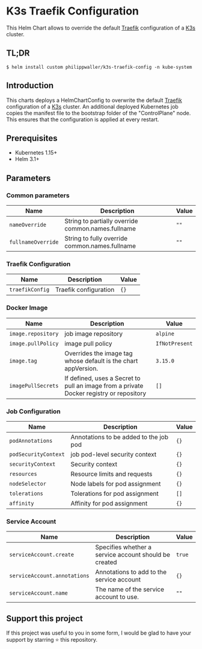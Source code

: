 # K3s Traefik Configuration

This Helm Chart allows to override the default [Traefik](https://doc.traefik.io/traefik/) configuration of a [K3s](https://k3s.io) cluster.


## TL;DR

```console
$ helm install custom philippwaller/k3s-traefik-config -n kube-system
```

## Introduction

This charts deploys a HelmChartConfig to overwrite the default [Traefik](https://doc.traefik.io/traefik/) configuration of a [K3s](https://k3s.io) cluster. An additional deployed Kubernetes job copies the manifest file to the bootstrap folder of the "ControlPlane" node. This ensures that the configuration is applied at every restart.

## Prerequisites

- Kubernetes 1.15+
- Helm 3.1+


## Parameters

### Common parameters

| Name               | Description                                        | Value |
| ------------------ | -------------------------------------------------- | ----- |
| `nameOverride`     | String to partially override common.names.fullname | `""`  |
| `fullnameOverride` | String to fully override common.names.fullname     | `""`  |


### Traefik Configuration

| Name            | Description           | Value |
| --------------- | --------------------- | ----- |
| `traefikConfig` | Traefik configuration | `{}`  |


### Docker Image

| Name               | Description                                                                             | Value          |
| ------------------ | --------------------------------------------------------------------------------------- | -------------- |
| `image.repository` | job image repository                                                                    | `alpine`       |
| `image.pullPolicy` | image pull policy                                                                       | `IfNotPresent` |
| `image.tag`        | Overrides the image tag whose default is the chart appVersion.                          | `3.15.0`       |
| `imagePullSecrets` | If defined, uses a Secret to pull an image from a private Docker registry or repository | `[]`           |


### Job Configuration

| Name                 | Description                            | Value |
| -------------------- | -------------------------------------- | ----- |
| `podAnnotations`     | Annotations to be added to the job pod | `{}`  |
| `podSecurityContext` | job pod-level security context         | `{}`  |
| `securityContext`    | Security context                       | `{}`  |
| `resources`          | Resource limits and requests           | `{}`  |
| `nodeSelector`       | Node labels for pod assignment         | `{}`  |
| `tolerations`        | Tolerations for pod assignment         | `[]`  |
| `affinity`           | Affinity for pod assignment            | `{}`  |


### Service Account

| Name                         | Description                                           | Value  |
| ---------------------------- | ----------------------------------------------------- | ------ |
| `serviceAccount.create`      | Specifies whether a service account should be created | `true` |
| `serviceAccount.annotations` | Annotations to add to the service account             | `{}`   |
| `serviceAccount.name`        | The name of the service account to use.               | `""`   |


## Support this project
If this project was useful to you in some form, I would be glad to have your support by starring ⭐️ this repository.

